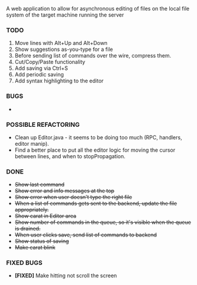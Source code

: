 A web application to allow for asynchronous editing of files on the local file system of the target machine running the server


### TODO

1. Move lines with Alt+Up and Alt+Down
1. Show suggestions as-you-type for a file
1. Before sending list of commands over the wire, compress them.
1. Cut/Copy/Paste functionality
1. Add saving via Ctrl+S
1. Add periodic saving
1. Add syntax highlighting to the editor


### BUGS

* 


### POSSIBLE REFACTORING
* Clean up Editor.java - it seems to be doing too much (RPC, handlers, editor manip).
* Find a better place to put all the editor logic for moving the cursor between lines, and when to stopPropagation.


### DONE

* <del>Show last command</del>
* <del>Show error and info messages at the top</del>
* <del>Show error when user doesn't type the right file</del>
* <del>When a list of commands gets sent to the backend, update the file appropriately.</del>
* <del>Show carat in Editor area</del>
* <del>Show number of commands in the queue, so it's visible when the queue is drained.</del>
* <del>When user clicks save, send list of commands to backend</del>
* <del>Show status of saving</del>
* <del>Make carat blink</del>


### FIXED BUGS

* **[FIXED]** Make hitting <spacebar> not scroll the screen
